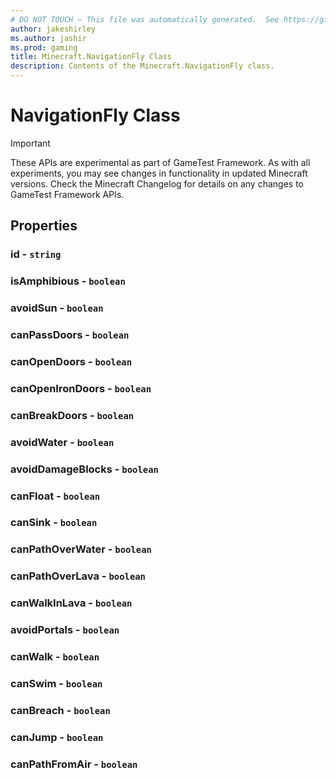 ```yaml
---
# DO NOT TOUCH — This file was automatically generated.  See https://github.com/Mojang/MinecraftScriptingApiDocsGenerator to modify descriptions, examples, etc.
author: jakeshirley
ms.author: jashir
ms.prod: gaming
title: Minecraft.NavigationFly Class
description: Contents of the Minecraft.NavigationFly class.
---
```

# NavigationFly Class
>[!IMPORTANT]
>These APIs are experimental as part of GameTest Framework. As with all experiments, you may see changes in functionality in updated Minecraft versions. Check the Minecraft Changelog for details on any changes to GameTest Framework APIs.
## Properties
### **id** - `string`



### **isAmphibious** - `boolean`



### **avoidSun** - `boolean`



### **canPassDoors** - `boolean`



### **canOpenDoors** - `boolean`



### **canOpenIronDoors** - `boolean`



### **canBreakDoors** - `boolean`



### **avoidWater** - `boolean`



### **avoidDamageBlocks** - `boolean`



### **canFloat** - `boolean`



### **canSink** - `boolean`



### **canPathOverWater** - `boolean`



### **canPathOverLava** - `boolean`



### **canWalkInLava** - `boolean`



### **avoidPortals** - `boolean`



### **canWalk** - `boolean`



### **canSwim** - `boolean`



### **canBreach** - `boolean`



### **canJump** - `boolean`



### **canPathFromAir** - `boolean`




